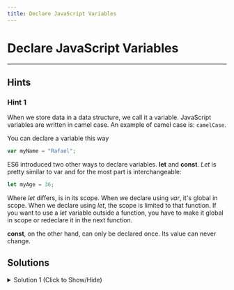 ```yaml
---
title: Declare JavaScript Variables
---
```

# Declare JavaScript Variables


---
## Hints

### Hint 1
When we store data in a data structure, we call it a variable. JavaScript variables are written in camel case. An example of camel case is: `camelCase`.

You can declare a variable this way

```js
var myName = "Rafael";
```

ES6 introduced two other ways to declare variables. __let__ and __const__. _Let_ is pretty similar to var and for the most part is interchangeable:

```js
let myAge = 36;
```
Where _let_ differs, is in its scope. When we declare using _var_, it's global in scope. When we declare using _let_, the scope is limited to that function. If you want to use a _let_ variable outside a function, you have to make it global in scope or redeclare it in the next function. 


__const__, on the other hand, can only be declared once. Its value can never change. 

## Solutions

<details><summary>Solution 1 (Click to Show/Hide)</summary>

```js
const myName = "Christina";
```
</details>
